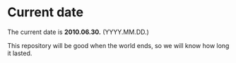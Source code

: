 # Current date

The current date is **2010.06.30.** (YYYY.MM.DD.)

This repository will be good when the world ends, so we will know how long it lasted.